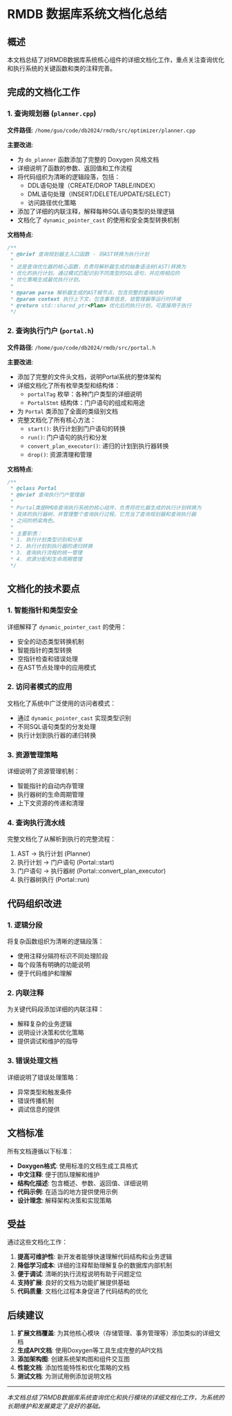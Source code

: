 # RMDB 数据库系统文档化总结

## 概述

本文档总结了对RMDB数据库系统核心组件的详细文档化工作，重点关注查询优化和执行系统的关键函数和类的注释完善。

## 完成的文档化工作

### 1. 查询规划器 (`planner.cpp`)

**文件路径**: `/home/guo/code/db2024/rmdb/src/optimizer/planner.cpp`

**主要改进**:
- 为 `do_planner` 函数添加了完整的 Doxygen 风格文档
- 详细说明了函数的参数、返回值和工作流程
- 将代码组织为清晰的逻辑段落，包括：
  - DDL语句处理（CREATE/DROP TABLE/INDEX）
  - DML语句处理（INSERT/DELETE/UPDATE/SELECT）
  - 访问路径优化策略
- 添加了详细的内联注释，解释每种SQL语句类型的处理逻辑
- 文档化了 `dynamic_pointer_cast` 的使用和安全类型转换机制

**文档特点**:
```cpp
/**
 * @brief 查询规划器主入口函数 - 将AST转换为执行计划
 * 
 * 这是查询优化器的核心函数，负责将解析器生成的抽象语法树(AST)转换为
 * 优化的执行计划。通过模式匹配识别不同类型的SQL语句，并应用相应的
 * 优化策略生成最优执行计划。
 * 
 * @param parse 解析器生成的AST根节点，包含完整的查询结构
 * @param context 执行上下文，包含事务信息、锁管理器等运行时环境
 * @return std::shared_ptr<Plan> 优化后的执行计划，可直接用于执行
 */
```

### 2. 查询执行门户 (`portal.h`)

**文件路径**: `/home/guo/code/db2024/rmdb/src/portal.h`

**主要改进**:
- 添加了完整的文件头文档，说明Portal系统的整体架构
- 详细文档化了所有枚举类型和结构体：
  - `portalTag` 枚举：各种门户类型的详细说明
  - `PortalStmt` 结构体：门户语句的组成和用途
- 为 `Portal` 类添加了全面的类级别文档
- 完整文档化了所有核心方法：
  - `start()`: 执行计划到门户语句的转换
  - `run()`: 门户语句的执行和分发
  - `convert_plan_executor()`: 递归的计划到执行器转换
  - `drop()`: 资源清理和管理

**文档特点**:
```cpp
/**
 * @class Portal
 * @brief 查询执行门户管理器
 * 
 * Portal类是RMDB查询执行系统的核心组件，负责将优化器生成的执行计划转换为
 * 具体的执行器树，并管理整个查询执行过程。它充当了查询规划器和查询执行器
 * 之间的桥梁角色。
 * 
 * 主要职责：
 * 1. 执行计划类型识别和分发
 * 2. 执行计划到执行器的递归转换
 * 3. 查询执行流程的统一管理
 * 4. 资源分配和生命周期管理
 */
```

## 文档化的技术要点

### 1. 智能指针和类型安全

详细解释了 `dynamic_pointer_cast` 的使用：
- 安全的动态类型转换机制
- 智能指针的类型转换
- 空指针检查和错误处理
- 在AST节点处理中的应用模式

### 2. 访问者模式的应用

文档化了系统中广泛使用的访问者模式：
- 通过 `dynamic_pointer_cast` 实现类型识别
- 不同SQL语句类型的分发处理
- 执行计划到执行器的递归转换

### 3. 资源管理策略

详细说明了资源管理机制：
- 智能指针的自动内存管理
- 执行器树的生命周期管理
- 上下文资源的传递和清理

### 4. 查询执行流水线

完整文档化了从解析到执行的完整流程：
1. AST → 执行计划 (Planner)
2. 执行计划 → 门户语句 (Portal::start)
3. 门户语句 → 执行器树 (Portal::convert_plan_executor)
4. 执行器树执行 (Portal::run)

## 代码组织改进

### 1. 逻辑分段

将复杂函数组织为清晰的逻辑段落：
- 使用注释分隔符标识不同处理阶段
- 每个段落有明确的功能说明
- 便于代码维护和理解

### 2. 内联注释

为关键代码段添加详细的内联注释：
- 解释复杂的业务逻辑
- 说明设计决策和优化策略
- 提供调试和维护的指导

### 3. 错误处理文档

详细说明了错误处理策略：
- 异常类型和触发条件
- 错误传播机制
- 调试信息的提供

## 文档标准

所有文档遵循以下标准：
- **Doxygen格式**: 使用标准的文档生成工具格式
- **中文注释**: 便于团队理解和维护
- **结构化描述**: 包含概述、参数、返回值、详细说明
- **代码示例**: 在适当的地方提供使用示例
- **设计理念**: 解释架构决策和实现策略

## 受益

通过这些文档化工作：

1. **提高可维护性**: 新开发者能够快速理解代码结构和业务逻辑
2. **降低学习成本**: 详细的注释帮助理解复杂的数据库内部机制
3. **便于调试**: 清晰的执行流程说明有助于问题定位
4. **支持扩展**: 良好的文档为功能扩展提供基础
5. **代码质量**: 文档化过程本身促进了代码结构的优化

## 后续建议

1. **扩展文档覆盖**: 为其他核心模块（存储管理、事务管理等）添加类似的详细文档
2. **生成API文档**: 使用Doxygen等工具生成完整的API文档
3. **添加架构图**: 创建系统架构图和组件交互图
4. **性能文档**: 添加性能特性和优化策略的文档
5. **测试文档**: 为测试用例添加说明文档

---

*本文档总结了RMDB数据库系统查询优化和执行模块的详细文档化工作，为系统的长期维护和发展奠定了良好的基础。*
